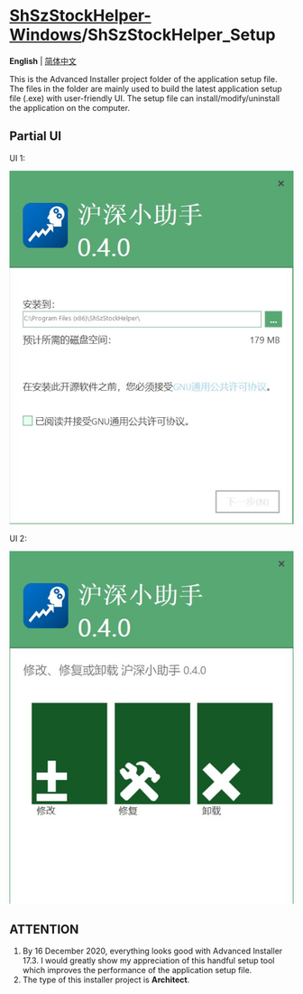# [ShSzStockHelper-Windows](https://github.com/ArvinZJC/ShSzStockHelper-Windows)/ShSzStockHelper_Setup

**English** | [简体中文](https://github.com/ArvinZJC/ShSzStockHelper-Windows/blob/master/ShSzStockHelper_Setup/README-zhCN.md)

This is the Advanced Installer project folder of the application setup file. The files in the folder are mainly used to build the latest application setup file (.exe) with user-friendly UI. The setup file can install/modify/uninstall the application on the computer.

## Partial UI

UI 1:

![UI1.jpg](./Images_README/UI1.jpg)

UI 2:

![UI2.jpg](./Images_README/UI2.jpg)

## ATTENTION

1. By 16 December 2020, everything looks good with Advanced Installer 17.3. I would greatly show my appreciation of this handful setup tool which improves the performance of the application setup file.
2. The type of this installer project is **Architect**.
